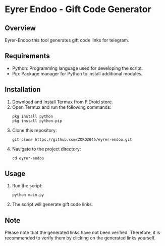 # Eyrer Endoo - Gift Code Generator

## Overview
Eyrer-Endoo this tool generates gift code links for telegram.

## Requirements

- Python: Programming language used for developing the script.
- Pip: Package manager for Python to install additional modules.

## Installation
1. Download and Install Termux from F.Droid store.
2. Open Termux and run the following commands:
    ```
    pkg install python
    pkg install python-pip
    ```
3. Clone this repository:
    ```
    git clone https://github.com/ZORO2045/eyrer-endoo.git
    ```
4. Navigate to the project directory:
    ```
    cd eyrer-endoo
    ```

## Usage
1. Run the script:
    ```
    python main.py
    ```
2. The script will generate gift code links.

## Note
Please note that the generated links have not been verified. Therefore, it is recommended to verify them by clicking on the generated links yourself.

